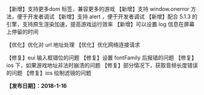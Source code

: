【新增】支持更多dom 标签，兼容更多的游戏
【新增】支持 window.onerror 方法，便于开发者调试
【新增】支持 alert ，便于开发者调试
【新增】配合 5.1.3 的引擎，支持原生渲染加速，提高游戏运行效率
【新增】可以设置 log 信息在屏幕上停留的时间

【优化】优化对 url 地址处理
【优化】优化网络连接请求

【修复】eui 输入框错位的问题
【修复】设置 fontFamily 后报错的问题
【修复】ios 下，如果游戏地址非法时崩溃的问题
【修复】部分情况下，获取音频长度错误的问题
【修复】ios 绘制滤镜的问题

**【发布日期】：2018-1-16**